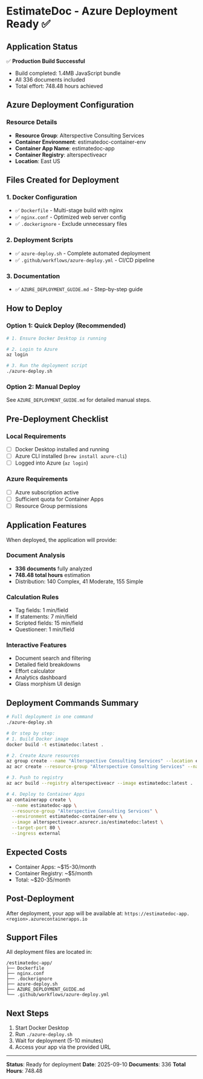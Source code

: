 # EstimateDoc - Azure Deployment Ready ✅

## Application Status
✅ **Production Build Successful**
- Build completed: 1.4MB JavaScript bundle
- All 336 documents included
- Total effort: 748.48 hours achieved

## Azure Deployment Configuration

### Resource Details
- **Resource Group**: Alterspective Consulting Services
- **Container Environment**: estimatedoc-container-env
- **Container App Name**: estimatedoc-app
- **Container Registry**: alterspectiveacr
- **Location**: East US

## Files Created for Deployment

### 1. Docker Configuration
- ✅ `Dockerfile` - Multi-stage build with nginx
- ✅ `nginx.conf` - Optimized web server config
- ✅ `.dockerignore` - Exclude unnecessary files

### 2. Deployment Scripts
- ✅ `azure-deploy.sh` - Complete automated deployment
- ✅ `.github/workflows/azure-deploy.yml` - CI/CD pipeline

### 3. Documentation
- ✅ `AZURE_DEPLOYMENT_GUIDE.md` - Step-by-step guide

## How to Deploy

### Option 1: Quick Deploy (Recommended)
```bash
# 1. Ensure Docker Desktop is running

# 2. Login to Azure
az login

# 3. Run the deployment script
./azure-deploy.sh
```

### Option 2: Manual Deploy
See `AZURE_DEPLOYMENT_GUIDE.md` for detailed manual steps.

## Pre-Deployment Checklist

### Local Requirements
- [ ] Docker Desktop installed and running
- [ ] Azure CLI installed (`brew install azure-cli`)
- [ ] Logged into Azure (`az login`)

### Azure Requirements
- [ ] Azure subscription active
- [ ] Sufficient quota for Container Apps
- [ ] Resource Group permissions

## Application Features
When deployed, the application will provide:

### Document Analysis
- **336 documents** fully analyzed
- **748.48 total hours** estimation
- Distribution: 140 Complex, 41 Moderate, 155 Simple

### Calculation Rules
- Tag fields: 1 min/field
- If statements: 7 min/field
- Scripted fields: 15 min/field
- Questioneer: 1 min/field

### Interactive Features
- Document search and filtering
- Detailed field breakdowns
- Effort calculator
- Analytics dashboard
- Glass morphism UI design

## Deployment Commands Summary

```bash
# Full deployment in one command
./azure-deploy.sh

# Or step by step:
# 1. Build Docker image
docker build -t estimatedoc:latest .

# 2. Create Azure resources
az group create --name "Alterspective Consulting Services" --location eastus
az acr create --resource-group "Alterspective Consulting Services" --name alterspectiveacr --sku Basic

# 3. Push to registry
az acr build --registry alterspectiveacr --image estimatedoc:latest .

# 4. Deploy to Container Apps
az containerapp create \
  --name estimatedoc-app \
  --resource-group "Alterspective Consulting Services" \
  --environment estimatedoc-container-env \
  --image alterspectiveacr.azurecr.io/estimatedoc:latest \
  --target-port 80 \
  --ingress external
```

## Expected Costs
- Container Apps: ~$15-30/month
- Container Registry: ~$5/month
- Total: ~$20-35/month

## Post-Deployment
After deployment, your app will be available at:
`https://estimatedoc-app.<region>.azurecontainerapps.io`

## Support Files
All deployment files are located in:
```
/estimatedoc-app/
├── Dockerfile
├── nginx.conf
├── .dockerignore
├── azure-deploy.sh
├── AZURE_DEPLOYMENT_GUIDE.md
└── .github/workflows/azure-deploy.yml
```

## Next Steps
1. Start Docker Desktop
2. Run `./azure-deploy.sh`
3. Wait for deployment (5-10 minutes)
4. Access your app via the provided URL

---
**Status**: Ready for deployment
**Date**: 2025-09-10
**Documents**: 336
**Total Hours**: 748.48